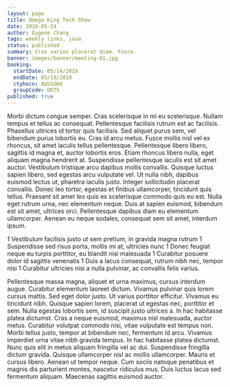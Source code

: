 ```yaml
---
layout: page
title: Omega King Tech Show
date: 2016-05-24
author: Eugene Chang
tags: weekly links, java
status: published
summary: Cras varius placerat diam. Fusce.
banner: images/banner/meeting-01.jpg
booking:
  startDate: 05/14/2019
  endDate: 05/19/2019
  ctyhocn: AUSSOHX
  groupCode: OKTS
published: true
---
```

Morbi dictum congue semper. Cras scelerisque in mi eu scelerisque. Nullam tempus et tellus ac consequat. Pellentesque facilisis rutrum est ac facilisis. Phasellus ultrices id tortor quis facilisis. Sed aliquet purus sem, vel bibendum purus lobortis eu. Cras id arcu metus. Fusce mollis nisl vel ex rhoncus, sit amet iaculis tellus pellentesque. Pellentesque libero libero, sagittis id magna et, auctor lobortis eros.
Etiam rhoncus libero nulla, eget aliquam magna hendrerit at. Suspendisse pellentesque iaculis est sit amet auctor. Vestibulum tristique arcu dapibus mollis convallis. Quisque luctus sapien libero, sed egestas arcu vulputate vel. Ut nulla nibh, dapibus euismod lectus ut, pharetra iaculis justo. Integer sollicitudin placerat convallis. Donec leo tortor, egestas et finibus ullamcorper, tincidunt quis tellus. Praesent sit amet leo quis ex scelerisque commodo quis eu est. Nulla eget rutrum urna, nec elementum neque. Duis at sapien euismod, bibendum est sit amet, ultrices orci. Pellentesque dapibus diam eu elementum ullamcorper. Aenean eu neque sodales, consequat sem sit amet, interdum ipsum.

1 Vestibulum facilisis justo ut sem pretium, in gravida magna rutrum
1 Suspendisse sed risus porta, mollis mi at, ultricies nunc
1 Donec feugiat neque eu turpis porttitor, eu blandit nisi malesuada
1 Curabitur posuere dolor id sagittis venenatis
1 Duis a lacus consequat, rutrum nibh nec, tempor nisi
1 Curabitur ultricies nisi a nulla pulvinar, ac convallis felis varius.

Pellentesque massa magna, aliquet et urna maximus, cursus interdum augue. Curabitur elementum laoreet dictum. Vivamus pulvinar quis lorem cursus mattis. Sed eget dolor justo. Ut varius porttitor efficitur. Vivamus eu tincidunt nibh. Quisque sapien lorem, placerat ut egestas nec, porttitor et sem. Nulla egestas lobortis sem, id suscipit justo ultrices a. In hac habitasse platea dictumst. Cras a neque euismod, maximus nisl malesuada, auctor metus. Curabitur volutpat commodo nisi, vitae vulputate est tempus non. Morbi tellus justo, tempor at bibendum nec, fermentum id arcu. Vivamus imperdiet urna vitae nibh gravida tempus. In hac habitasse platea dictumst.
Nunc quis elit in metus aliquam fringilla vel ac dui. Suspendisse fringilla dictum gravida. Quisque ullamcorper nisl ac mollis ullamcorper. Mauris et cursus libero. Aenean ut tempor neque. Cum sociis natoque penatibus et magnis dis parturient montes, nascetur ridiculus mus. Duis luctus lacus sed fermentum aliquam. Maecenas sagittis euismod auctor.
